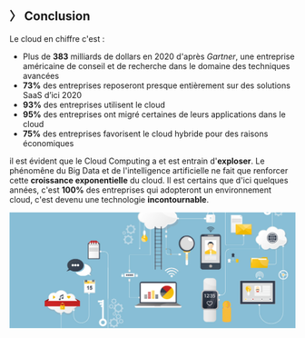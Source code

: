 ## 〉 Conclusion

Le cloud en chiffre c'est :
  - Plus de **383** milliards de dollars en 2020 d'après *Gartner*, une entreprise américaine de conseil et de recherche dans le domaine des techniques avancées
  - **73%** des entreprises reposeront presque entièrement sur des solutions SaaS d’ici 2020
  - **93%** des entreprises utilisent le cloud
  - **95%** des entreprises ont migré certaines de leurs applications dans le cloud
  - **75%** des entreprises favorisent le cloud hybride pour des raisons économiques

il est évident que le Cloud Computing a et est entrain d'**exploser**. Le phénomêne du Big Data et de l'intelligence artificielle ne fait que renforcer cette **croissance exponentielle** du cloud. Il est certains que d'ici quelques années, c'est **100%** des entreprises qui adopteront un environnement cloud, c'est devenu une technologie **incontournable**.

![example large](../img/lecloud.jpg)
